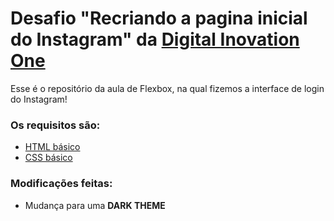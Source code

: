 # Desafio "Recriando a pagina inicial do Instagram" da [Digital Inovation One](https://web.digitalinnovation.one/)

Esse é o repositório da aula de Flexbox, na qual fizemos a interface de login do Instagram! 

### Os requisitos são:

* [HTML básico](https://www.w3schools.com/html/)
* [CSS básico](https://developer.mozilla.org/pt-BR/docs/Web/CSS)

### Modificações feitas:

* Mudança para uma **DARK THEME**
